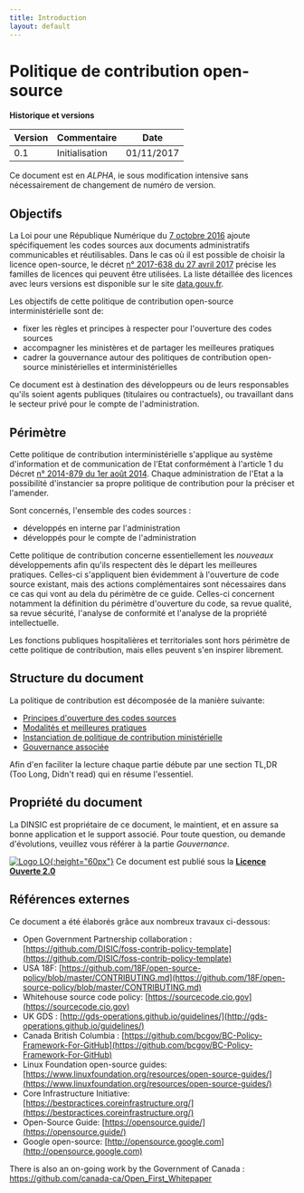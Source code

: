 ```yaml
---
title: Introduction
layout: default
---
```


# Politique de contribution open-source

__Historique et versions__

| Version | Commentaire    | Date       |
| --------|----------------|------------|
| 0.1     | Initialisation | 01/11/2017 |

Ce document est en *ALPHA*, ie sous modification intensive sans nécessairement de changement de numéro de version.

## Objectifs

La Loi pour une République Numérique du [7 octobre 2016][LoiRepNum link] ajoute spécifiquement les codes sources aux documents 
administratifs communicables et réutilisables. Dans le cas où il est possible de choisir la licence open-source, le décret
[n° 2017-638 du 27 avril 2017][DecretLicences link] précise les familles de licences qui peuvent être utilisées. La liste 
détaillée des licences avec leurs versions est disponible sur le site [data.gouv.fr][Licenses link].

Les objectifs de cette politique de contribution open-source interministérielle sont de:
 * fixer les règles et principes à respecter pour l'ouverture des codes sources
 * accompagner les ministères et de partager les meilleures pratiques 
 * cadrer la gouvernance autour des politiques de contribution open-source ministérielles et interministérielles

Ce document est à destination des développeurs ou de leurs responsables qu'ils soient agents publiques (titulaires 
ou contractuels), ou travaillant dans le secteur privé pour le compte de l'administration.

## Périmètre

Cette politique de contribution interministérielle s'applique au système d'information et de communication de l'Etat 
conformément à l'article 1 du Décret [n° 2014-879 du 1er août 2014][DecretDINSIC link]. Chaque administration de l'Etat 
a la possibilité d'instancier sa propre politique de contribution pour la préciser et l'amender. 

Sont concernés, l'ensemble des codes sources :
 *  développés en interne par l'administration
 *  développés pour le compte de l'administration

Cette politique de contribution concerne essentiellement les *nouveaux* développements afin qu'ils respectent dès le départ
les meilleures pratiques. Celles-ci s'appliquent bien évidemment à l'ouverture de code source existant, mais des actions
complémentaires sont nécessaires dans ce cas qui vont au dela du périmètre de ce guide. Celles-ci concernent notamment
la définition du périmètre d'ouverture du code, sa revue qualité, sa revue sécurité, l'analyse de conformité et l'analyse
de la propriété intellectuelle.

Les fonctions publiques hospitalières et territoriales sont hors périmètre de cette politique de contribution, 
mais elles peuvent s'en inspirer librement.

## Structure du document

La politique de contribution est décomposée de la manière suivante:
 * [Principes d'ouverture des codes sources](Ouverture.md)
 * [Modalités et meilleures pratiques](Pratique.md)
 * [Instanciation de politique de contribution ministérielle](Instanciation.md)
 * [Gouvernance associée](Gouvernance.md)

Afin d'en faciliter la lecture chaque partie débute par une section TL,DR (Too Long, Didn't read) qui en résume l'essentiel.

## Propriété du document

La DINSIC est propriétaire de ce document, le maintient, et en assure sa bonne application et le support associé. Pour toute question, ou demande
d'évolutions, veuillez vous référer à la partie *Gouvernance*.

[![Logo LO][Logo LO]{:height="60px"}][LO link] Ce document est publié sous la [**Licence Ouverte 2.0**][LO link]

## Références externes

Ce document a été élaborés grâce aux nombreux travaux ci-dessous:
 * Open Government Partnership collaboration : [https://github.com/DISIC/foss-contrib-policy-template](https://github.com/DISIC/foss-contrib-policy-template)
 * USA 18F: [https://github.com/18F/open-source-policy/blob/master/CONTRIBUTING.md](https://github.com/18F/open-source-policy/blob/master/CONTRIBUTING.md)
 * Whitehouse source code policy: [https://sourcecode.cio.gov](https://sourcecode.cio.gov)
 * UK GDS : [http://gds-operations.github.io/guidelines/](http://gds-operations.github.io/guidelines/)
 * Canada British Columbia : [https://github.com/bcgov/BC-Policy-Framework-For-GitHub](https://github.com/bcgov/BC-Policy-Framework-For-GitHub)
 * Linux Foundation open-source guides: [https://www.linuxfoundation.org/resources/open-source-guides/](https://www.linuxfoundation.org/resources/open-source-guides/)
 * Core Infrastructure Initiative: [https://bestpractices.coreinfrastructure.org/](https://bestpractices.coreinfrastructure.org/)
 * Open-Source Guide: [https://opensource.guide/](https://opensource.guide/)
 * Google open-source: [http://opensource.google.com](http://opensource.google.com)

There is also an on-going work by the Government of Canada : https://github.com/canada-ca/Open_First_Whitepaper

[Logo LO]: https://www.etalab.gouv.fr/wp-content/uploads/2011/10/licence-ouverte-open-licence.gif
[LO link]: https://github.com/DISIC/politique-de-contribution-open-source/raw/master/LICENSE.pdf
[LoiRepNum link]: https://www.legifrance.gouv.fr/affichTexte.do;jsessionid=6E9C9BD1F4AAF6E6FD525E8FE902A615.tplgfr26s_2?cidTexte=JORFTEXT000033202746&categorieLien=id
[DecretDINSIC link]:  https://www.legifrance.gouv.fr/affichTexte.do;jsessionid=6E9C9BD1F4AAF6E6FD525E8FE902A615.tplgfr26s_2?cidTexte=JORFTEXT000029337021&idArticle=&dateTexte=20171101
[DecretLicences link]: https://www.legifrance.gouv.fr/affichTexte.do?cidTexte=JORFTEXT000034502557&categorieLien=id
[Licenses link]: https://www.data.gouv.fr/fr/licences
